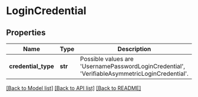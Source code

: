 # LoginCredential

## Properties
Name | Type | Description | Notes
------------ | ------------- | ------------- | -------------
**credential_type** | **str** | Possible values are &#x27;UsernamePasswordLoginCredential&#x27;, &#x27;VerifiableAsymmetricLoginCredential&#x27;. | 

[[Back to Model list]](../README.md#documentation-for-models) [[Back to API list]](../README.md#documentation-for-api-endpoints) [[Back to README]](../README.md)

